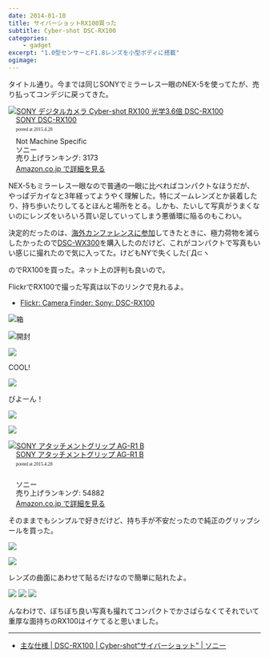 ```yaml
---
date: 2014-01-10
title: サイバーショットRX100買った
subtitle: Cyber-shot DSC-RX100
categories: 
    - gadget
excerpt: "1.0型センサーとF1.8レンズを小型ボディに搭載"
ogimage:
---
```


タイトル通り。今までは同じSONYでミラーレス一眼のNEX-5を使ってたが、売り払ってコンデジに戻ってきた。

<div class="azlink-box"><div class="azlink-image" style="float:left"><a href="http://www.amazon.co.jp/exec/obidos/ASIN/B00898JY8E/warikiru-22/" name="azlinklink" target="_blank"><img src="http://ecx.images-amazon.com/images/I/41DBnlRMzdL._SL160_.jpg" alt="SONY デジタルカメラ Cyber-shot RX100 光学3.6倍 DSC-RX100" style="border:none" /></a></div><div class="azlink-info" style="float:left;margin-left:15px;line-height:120%"><div class="azlink-name" style="margin-bottom:10px;line-height:120%"><a href="http://www.amazon.co.jp/exec/obidos/ASIN/B00898JY8E/warikiru-22/" name="azlinklink" target="_blank">SONY DSC-RX100</a><div class="azlink-powered-date" style="font-size:7pt;margin-top:5px;font-family:verdana;line-height:120%">posted at 2015.4.28</div></div><div class="azlink-detail">Not Machine Specific<br />ソニー<br />売り上げランキング: 3173<br /></div><div class="azlink-link" style="margin-top:5px"><a href="http://www.amazon.co.jp/exec/obidos/ASIN/B00898JY8E/warikiru-22/" target="_blank">Amazon.co.jp で詳細を見る</a></div></div><div class="azlink-footer" style="clear:left"></div></div>


NEX-5もミラーレス一眼なので普通の一眼に比べればコンパクトなほうだが、やっぱデカイなと3年経ってようやく理解した。特にズームレンズとか装着したり、持ち歩いたりしてるとほんと場所をとる。しかも、たいして写真がうまくないのにレンズをいろいろ買い足していってしまう悪循環に陥るのもこわい。

決定的だったのは、[海外カンファレンスに参加](http://t32k.me/mol/log/velocity2013/)してきたときに、極力荷物を減らしたかったので[DSC-WX300](http://www.amazon.co.jp/%E3%82%BD%E3%83%8B%E3%83%BC-Cyber-shot-DSC-WX300-B-%E3%83%96%E3%83%A9%E3%83%83%E3%82%AF/dp/B00BQ6VHQI%3FSubscriptionId%3D15SMZCTB9V8NGR2TW082%26tag%3Dwarikiru-22%26linkCode%3Dxm2%26camp%3D2025%26creative%3D165953%26creativeASIN%3DB00BQ6VHQI)を購入したのだけど、これがコンパクトで写真もいい感じに撮れたので気に入ってた。けどもNYで失くした(´Д⊂ヽ

のでRX100を買った。ネット上の評判も良いので。

FlickrでRX100で撮った写真は以下のリンクで見れるよ。

+ [Flickr: Camera Finder: Sony: DSC-RX100](http://www.flickr.com/cameras/sony/dsc-rx100/)

![箱](http://farm8.staticflickr.com/7399/11863544146_9e50f81e6c_b.jpg)

![開封](http://farm3.staticflickr.com/2823/11863544166_3ed4397329_b.jpg)

![](http://farm6.staticflickr.com/5535/11863141734_5565b15c34_b.jpg)

COOL!

![](http://farm6.staticflickr.com/5502/11862702745_7e745a7ef9_b.jpg)

びよーん！

![](http://farm3.staticflickr.com/2880/11863141424_86dee0bd77_b.jpg)

![](http://farm6.staticflickr.com/5503/11863141094_72b5dbaa61_b.jpg)

<div class="azlink-box"><div class="azlink-image" style="float:left"><a href="http://www.amazon.co.jp/exec/obidos/ASIN/B00DRYVF2S/warikiru-22/" name="azlinklink" target="_blank"><img src="http://ecx.images-amazon.com/images/I/41KsPXaRJIL._SL160_.jpg" alt="SONY アタッチメントグリップ AG-R1 B" style="border:none" /></a></div><div class="azlink-info" style="float:left;margin-left:15px;line-height:120%"><div class="azlink-name" style="margin-bottom:10px;line-height:120%"><a href="http://www.amazon.co.jp/exec/obidos/ASIN/B00DRYVF2S/warikiru-22/" name="azlinklink" target="_blank">SONY アタッチメントグリップ AG-R1 B</a><div class="azlink-powered-date" style="font-size:7pt;margin-top:5px;font-family:verdana;line-height:120%">posted at 2015.4.28</div></div><div class="azlink-detail"><br />ソニー<br />売り上げランキング: 54882<br /></div><div class="azlink-link" style="margin-top:5px"><a href="http://www.amazon.co.jp/exec/obidos/ASIN/B00DRYVF2S/warikiru-22/" target="_blank">Amazon.co.jp で詳細を見る</a></div></div><div class="azlink-footer" style="clear:left"></div></div>

そのままでもシンプルで好きだけど、持ち手が不安だったので純正のグリップシールを買った。

![](http://farm8.staticflickr.com/7355/11862997863_8538d64998_b.jpg)


![](http://farm8.staticflickr.com/7392/11863140694_ddaa9b5ebe_b.jpg)

レンズの曲面にあわせて貼るだけなので簡単に貼れたよ。

![](http://farm4.staticflickr.com/3699/11863542226_4aece0371e_b.jpg)
![](http://farm8.staticflickr.com/7403/11863541916_9529e8ea95_b.jpg)
![](http://farm8.staticflickr.com/7352/11862997273_e6d24ea0d1_b.jpg)


んなわけで、ぼちぼち良い写真も撮れてコンパクトでかさばらなくてそれでいて重厚な面持ちのRX100はイケてると思いました。

---

+ [主な仕様 | DSC-RX100 | Cyber-shot“サイバーショット” | ソニー](http://www.sony.jp/cyber-shot/products/DSC-RX100/spec.html)

